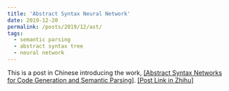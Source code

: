 ```yaml
---
title: 'Abstract Syntax Neural Network'
date: 2019-12-20
permalink: /posts/2019/12/ast/
tags:
  - semantic parsing
  - abstract syntax tree
  - neural network
---
```


This is a post in Chinese introducing the work, [[Abstract Syntax Networks for Code Generation and Semantic Parsing]](https://arxiv.org/abs/1704.07535). [[Post Link in Zhihu]](https://zhuanlan.zhihu.com/p/79486610)
